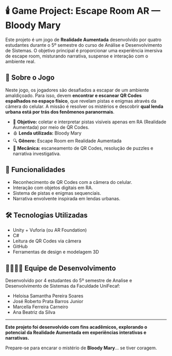# 🕯️ Game Project: Escape Room AR — Bloody Mary

Este projeto é um jogo de **Realidade Aumentada** desenvolvido por quatro estudantes durante o 5º semestre do curso de Análise e Desenvolvimento de Sistemas. O objetivo principal é proporcionar uma experiência imersiva de escape room, misturando narrativa, suspense e interação com o ambiente real.

## 👻 Sobre o Jogo

Neste jogo, os jogadores são desafiados a escapar de um ambiente amaldiçoado. Para isso, devem **encontrar e escanear QR Codes espalhados no espaço físico**, que revelam pistas e enigmas através da câmera do celular. A missão é resolver os mistérios e descobrir **qual lenda urbana está por trás dos fenômenos paranormais**.

- 🎯 **Objetivo:** coletar e interpretar pistas visíveis apenas em RA (Realidade Aumentada) por meio de QR Codes.
- 🩸 **Lenda utilizada:** Bloody Mary
- 🔍 **Gênero:** Escape Room em Realidade Aumentada
- 🧩 **Mecânica:** escaneamento de QR Codes, resolução de puzzles e narrativa investigativa.

## 📱 Funcionalidades

- Reconhecimento de QR Codes com a câmera do celular.
- Interação com objetos digitais em RA.
- Sistema de pistas e enigmas sequenciais.
- Narrativa envolvente inspirada em lendas urbanas.

## 🛠️ Tecnologias Utilizadas

- Unity + Vuforia (ou AR Foundation)
- C#
- Leitura de QR Codes via câmera
- GitHub
- Ferramentas de design e modelagem 3D

## 👨‍👩‍👧‍👦 Equipe de Desenvolvimento

Desenvolvido por 4 estudantes do 5º semestre de Analise e Desenvolvimento de Sistemas da Faculdade UniFecaf:

- Heloisa Samantha Pereira Soares
- José Roberto Prata Barros Junior
- Marcella Ferreira Carneiro
- Ana Beatriz da Silva

---

**Este projeto foi desenvolvido com fins acadêmicos, explorando o potencial da Realidade Aumentada em experiências interativas e narrativas.**

Prepare-se para encarar o mistério de **Bloody Mary**... se tiver coragem.
